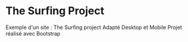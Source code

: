 # The Surfing Project
Exemple d'un site : The Surfing project
Adapté Desktop et Mobile
Projet réalisé avec Bootstrap
